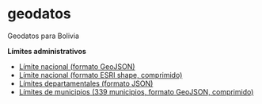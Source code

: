 # geodatos
Geodatos para Bolivia

**Límites administrativos**
- [Límite nacional (formato GeoJSON)](bo_limite_nacional_b.geojson)
- [Límite nacional (formato ESRI shape, comprimido)](limite_nacional.zip)
- [Límites departamentales (formato JSON)](bo_lim_dpto.json)
- [Límites de municipios (339 municipios, formato GeoJSON, comprimido)](municipios_339_pob2012_ed.geojson.tar.gz)
